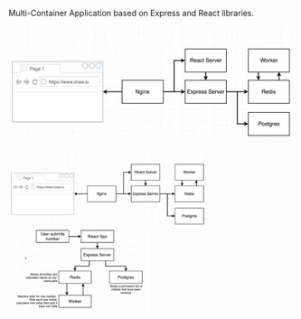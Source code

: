 Multi-Container Application based on Express and React libraries.

![alt text](architecture1.png)

<div>
    <img src="./architecture1.png" width="350" title="architecture 1">
</div>
<div>
    <img src="./architecture2.png" width="250" alt="architecture 2">
</div>